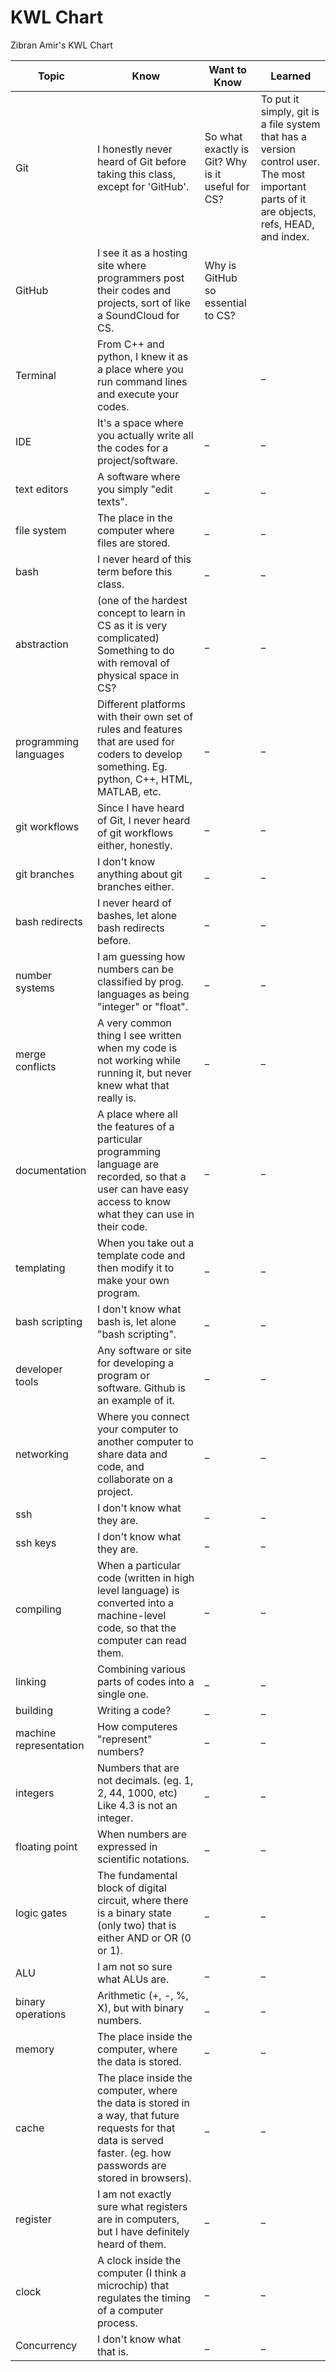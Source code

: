 # KWL Chart

Zibran Amir's KWL Chart

| Topic | Know | Want to Know | Learned |
| ------| ------- | ------ | ------- |
| Git | I honestly never heard of Git before taking this class, except for 'GitHub'. | So what exactly is Git? Why is it useful for CS? | To put it simply, git is a file system that has a version control user. The most important parts of it are objects, refs, HEAD, and index. |
| GitHub | I see it as a hosting site where programmers post their codes and projects, sort of like a SoundCloud for CS. | Why is GitHub so essential to CS? |
| Terminal | From C++ and python, I knew it as a place where you run command lines and execute your codes. |  | _ |
| IDE | It's a space where you actually write all the codes for a project/software. | _ | _ |
| text editors | A software where you simply "edit texts". | _ | _ |
|file system | The place in the computer where files are stored. | _ |_ |
|bash | I never heard of this term before this class. | _ | _ |
|abstraction | (one of the hardest concept to learn in CS as it is very complicated) Something to do with removal of physical space in CS? | _ | _ |
|programming languages | Different platforms with their own set of rules and features that are used for coders to develop something. Eg. python, C++, HTML, MATLAB, etc. | _ | _ |
|git workflows | Since I have heard of Git, I never heard of git workflows either, honestly. | _ | _ |
| git branches | I don't know anything about git branches either. | _ | _ |
| bash redirects | I never heard of bashes, let alone bash redirects before. | _ | _ |
|number systems | I am guessing how numbers can be classified by prog. languages as being "integer" or "float". | _ | _ |
| merge conflicts | A very common thing I see written when my code is not working while running it, but never knew what that really is. | _ | _ |
| documentation | A place where all the features of a particular programming language are recorded, so that a user can have easy access to know what they can use in their code. | _ | _ |
| templating | When you take out a template code and then modify it to make your own program. | _ | _ |
|bash scripting | I don't know what bash is, let alone "bash scripting". | _ | _ |
| developer tools | Any software or site for developing a program or software. Github is an example of it. | _ | _ |
| networking | Where you connect your computer to another computer to share data and code, and collaborate on a project. | _ | _ |
|ssh | I don't know what they are. | _ | _ |
| ssh keys | I don't know what they are. | _ | _ |
|compiling | When a particular code (written in high level language) is converted into a machine-level code, so that the computer can read them. | _ | _ |
| linking   | Combining various parts of codes into a single one. | _ | _ |
| building | Writing a code? | _ | _ |
| machine representation  | How computeres "represent" numbers? | _ | _ |
| integers   | Numbers that are not decimals. (eg. 1, 2, 44, 1000, etc) Like 4.3 is not an integer. | _ | _ |
| floating point  | When numbers are expressed in scientific notations. | _ | _ |
|logic gates | The fundamental block of digital circuit, where there is a binary state (only two) that is either AND or OR (0 or 1). | _ | _ |
| ALU | I am not so sure what ALUs are. | _ | _ |
| binary operations | Arithmetic (+, -, %, X), but with binary numbers. | _ | _ |
| memory | The place inside the computer, where the data is stored. | _ | _ |
| cache | The place inside the computer, where the data is stored in a way, that future requests for that data is served faster. (eg. how passwords are stored in browsers). | _ | _ |
| register | I am not exactly sure what registers are in computers, but I have definitely heard of them. | _ | _ |
| clock | A clock inside the computer (I think a microchip) that regulates the timing of a computer process. | _ | _ |
| Concurrency | I don't know what that is. | _ | _ |
